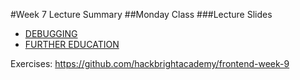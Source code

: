 #Week 7 Lecture Summary
##Monday Class
###Lecture Slides
- [DEBUGGING](https://docs.google.com/presentation/d/1_ZvXEUZqV13yd9TZiJO7KZTERqA6t_P01oIRIespErY/edit?usp=sharing)
- [FURTHER EDUCATION](https://docs.google.com/presentation/d/1cD25zreNDeUy5AwOmepHuw7wQ6blwv49-mtSo_OYD0E/edit?usp=sharing)

Exercises: https://github.com/hackbrightacademy/frontend-week-9

